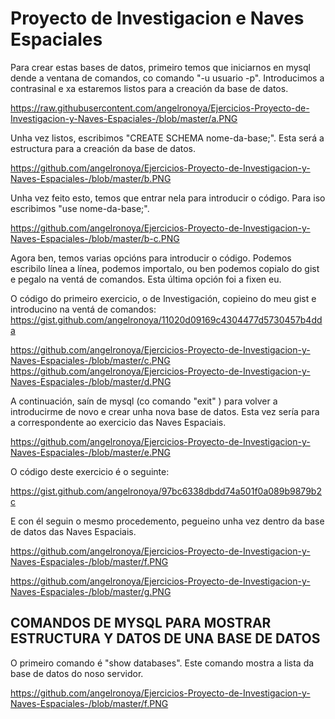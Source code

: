 # Proyecto de Investigacion e Naves Espaciales
Para crear estas bases de datos, primeiro temos que iniciarnos en mysql dende a ventana de comandos, co comando "-u usuario -p". Introducimos a contrasinal e xa estaremos listos para a creación da base de datos.

https://raw.githubusercontent.com/angelronoya/Ejercicios-Proyecto-de-Investigacion-y-Naves-Espaciales-/blob/master/a.PNG

Unha vez listos, escribimos "CREATE SCHEMA nome-da-base;". Esta será a estructura para a creación da base de datos. 

https://github.com/angelronoya/Ejercicios-Proyecto-de-Investigacion-y-Naves-Espaciales-/blob/master/b.PNG

Unha vez feito esto, temos que entrar nela para introducir o código. Para iso escribimos "use nome-da-base;". 

https://github.com/angelronoya/Ejercicios-Proyecto-de-Investigacion-y-Naves-Espaciales-/blob/master/b-c.PNG

Agora ben, temos varias opcións para introducir o código. Podemos escribilo línea a línea, podemos importalo, ou ben podemos copialo do gist e pegalo na ventá de comandos. Esta última opción foi a fixen eu.

O código do primeiro exercicio, o de Investigación, copieino do meu gist e introducino na ventá de comandos:
https://gist.github.com/angelronoya/11020d09169c4304477d5730457b4dda

https://github.com/angelronoya/Ejercicios-Proyecto-de-Investigacion-y-Naves-Espaciales-/blob/master/c.PNG
https://github.com/angelronoya/Ejercicios-Proyecto-de-Investigacion-y-Naves-Espaciales-/blob/master/d.PNG

A continuación, saín de mysql (co comando "exit" ) para volver a introducirme de novo e crear unha nova base de datos. Esta vez sería para a correspondente ao exercicio das Naves Espaciais. 

https://github.com/angelronoya/Ejercicios-Proyecto-de-Investigacion-y-Naves-Espaciales-/blob/master/e.PNG

O código deste exercicio é o seguinte:

https://gist.github.com/angelronoya/97bc6338dbdd74a501f0a089b9879b2c

E con él seguin o mesmo procedemento, pegueino unha vez dentro da base de datos das Naves Espaciais.

https://github.com/angelronoya/Ejercicios-Proyecto-de-Investigacion-y-Naves-Espaciales-/blob/master/f.PNG

https://github.com/angelronoya/Ejercicios-Proyecto-de-Investigacion-y-Naves-Espaciales-/blob/master/g.PNG

## COMANDOS DE MYSQL PARA MOSTRAR ESTRUCTURA Y DATOS DE UNA BASE DE DATOS

O primeiro comando é "show databases". Este comando mostra a lista da base de datos do noso servidor.

https://github.com/angelronoya/Ejercicios-Proyecto-de-Investigacion-y-Naves-Espaciales-/blob/master/f.PNG


